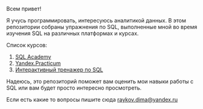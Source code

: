 Всем привет!

Я учусь программировать, интересуюсь аналитикой данных.
В этом репозитории собраны упражнения по SQL, выполненные мной во время изучения SQL на различных платформах и курсах.

Список курсов:

1. [SQL Academy](https://sql-academy.org/)
2. [Yandex.Practicum](https://practicum.yandex.ru/)
3. [Интерактивный тренажер по SQL](https://stepik.org/course/63054/)

Надеюсь, это репозиторий поможет вам оценить мои навыки работы с SQL или вам будет просто интересно просмотреть.

Если есть какие то вопросы пишите сюда raykov.dima@yandex.ru
